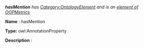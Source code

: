 ___hasMention__ 
 has
 [Category:OntologyElement](../../Category/OntologyElement "Category:OntologyElement") 
 and is an
 [element of](../../Property/ElementOf "Property:ElementOf") 
[OOPMetrics](../../Submissions/OOPMetrics "Submissions:OOPMetrics")_




  







__Name__ 
 : hasMention
 



__Type:__ 
 owl:AnnotationProperty
 



__Description__ 
 :